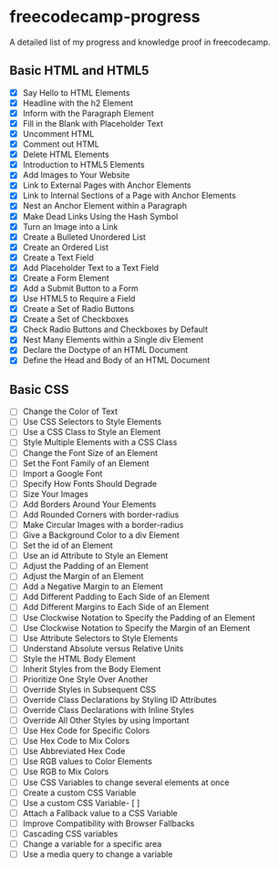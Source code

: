 # freecodecamp-progress
A detailed list of my progress and knowledge proof in freecodecamp.

## Basic HTML and HTML5
- [x] Say Hello to HTML Elements
- [x] Headline with the h2 Element
- [x] Inform with the Paragraph Element
- [x] Fill in the Blank with Placeholder Text
- [x] Uncomment HTML
- [x] Comment out HTML
- [x] Delete HTML Elements
- [x] Introduction to HTML5 Elements
- [x] Add Images to Your Website
- [x] Link to External Pages with Anchor Elements
- [x] Link to Internal Sections of a Page with Anchor Elements
- [x] Nest an Anchor Element within a Paragraph
- [x] Make Dead Links Using the Hash Symbol
- [x] Turn an Image into a Link
- [x] Create a Bulleted Unordered List
- [x] Create an Ordered List
- [x] Create a Text Field
- [x] Add Placeholder Text to a Text Field
- [x] Create a Form Element
- [x] Add a Submit Button to a Form
- [x] Use HTML5 to Require a Field
- [x] Create a Set of Radio Buttons
- [x] Create a Set of Checkboxes
- [x] Check Radio Buttons and Checkboxes by Default
- [x] Nest Many Elements within a Single div Element
- [x] Declare the Doctype of an HTML Document
- [x] Define the Head and Body of an HTML Document

## Basic CSS
- [ ] Change the Color of Text
- [ ] Use CSS Selectors to Style Elements
- [ ] Use a CSS Class to Style an Element
- [ ] Style Multiple Elements with a CSS Class
- [ ] Change the Font Size of an Element
- [ ] Set the Font Family of an Element
- [ ] Import a Google Font
- [ ] Specify How Fonts Should Degrade
- [ ] Size Your Images
- [ ] Add Borders Around Your Elements
- [ ] Add Rounded Corners with border-radius
- [ ] Make Circular Images with a border-radius
- [ ] Give a Background Color to a div Element
- [ ] Set the id of an Element
- [ ] Use an id Attribute to Style an Element
- [ ] Adjust the Padding of an Element
- [ ] Adjust the Margin of an Element
- [ ] Add a Negative Margin to an Element
- [ ] Add Different Padding to Each Side of an Element
- [ ] Add Different Margins to Each Side of an Element
- [ ] Use Clockwise Notation to Specify the Padding of an Element
- [ ] Use Clockwise Notation to Specify the Margin of an Element
- [ ] Use Attribute Selectors to Style Elements
- [ ] Understand Absolute versus Relative Units
- [ ] Style the HTML Body Element
- [ ] Inherit Styles from the Body Element
- [ ] Prioritize One Style Over Another
- [ ] Override Styles in Subsequent CSS
- [ ] Override Class Declarations by Styling ID Attributes
- [ ] Override Class Declarations with Inline Styles
- [ ] Override All Other Styles by using Important
- [ ] Use Hex Code for Specific Colors
- [ ] Use Hex Code to Mix Colors
- [ ] Use Abbreviated Hex Code
- [ ] Use RGB values to Color Elements
- [ ] Use RGB to Mix Colors
- [ ] Use CSS Variables to change several elements at once
- [ ] Create a custom CSS Variable
- [ ] Use a custom CSS Variable- [ ] 
- [ ] Attach a Fallback value to a CSS Variable
- [ ] Improve Compatibility with Browser Fallbacks
- [ ] Cascading CSS variables
- [ ] Change a variable for a specific area
- [ ] Use a media query to change a variable
